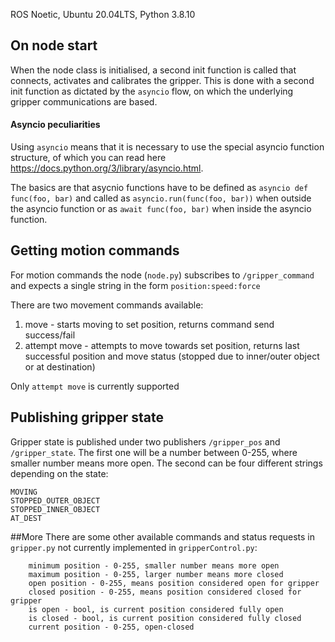 ROS Noetic, Ubuntu 20.04LTS, Python 3.8.10

## On node start

When the node class is initialised, a second init function is called that connects, activates and calibrates the gripper. This is done with a second init function as dictated by the ```asyncio``` flow, on which the underlying gripper communications are based.

#### Asyncio peculiarities

Using ```asyncio``` means that it is necessary to use the special asyncio function structure, of which you can read here https://docs.python.org/3/library/asyncio.html.

The basics are that asycnio functions have to be defined as ```asyncio def func(foo, bar)``` and called as ```asyncio.run(func(foo, bar))``` when outside the asyncio function or as ```await func(foo, bar)``` when inside the asyncio function.

## Getting motion commands

For motion commands the node (```node.py```) subscribes to ```/gripper_command``` and expects a single string in the form ```position:speed:force```

There are two movement commands available:
1. move - starts moving to set position, returns command send success/fail
2. attempt move - attempts to move towards set position, returns last successful position and move status (stopped due to inner/outer object or at destination)

Only ```attempt move``` is currently supported

## Publishing gripper state

Gripper state is published under two publishers ```/gripper_pos``` and ```/gripper_state```. The first one will be a number between 0-255, where smaller number means more open. The second can be four different strings depending on the state: 

```
MOVING
STOPPED_OUTER_OBJECT
STOPPED_INNER_OBJECT
AT_DEST
```

##More
There are some other available commands and status requests in ```gripper.py``` not currently implemented in ```gripperControl.py```:

        minimum position - 0-255, smaller number means more open
        maximum position - 0-255, larger number means more closed
        open position - 0-255, means position considered open for gripper
        closed position - 0-255, means position considered closed for gripper
        is open - bool, is current position considered fully open
        is closed - bool, is current position considered fully closed
        current position - 0-255, open-closed
        


